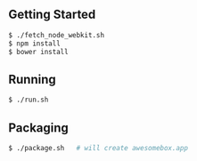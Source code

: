 ## Getting Started

```bash
$ ./fetch_node_webkit.sh
$ npm install
$ bower install
```

## Running

```bash
$ ./run.sh
```

## Packaging

```bash
$ ./package.sh   # will create awesomebox.app
```
